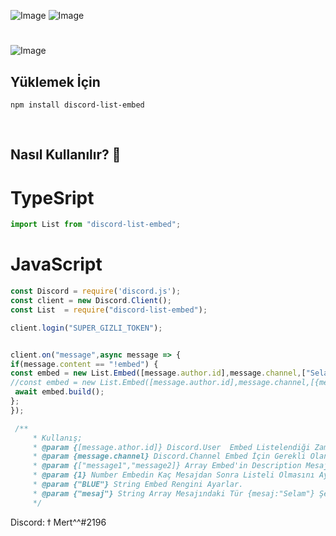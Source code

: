 ![Image](https://img.shields.io/npm/v/discord-list-embed?color=%2351F9C0&label=discord-list-embed) 
![Image](https://img.shields.io/npm/dt/discord-list-embed.svg?color=%2351FC0&maxAge=3600) 
#
![Image](https://nodei.co/npm/discord-list-embed.png?downloads=true&downloadRank=true&stars=true)
<br>

## Yüklemek İçin
```npm
npm install discord-list-embed
```

<br>

## Nasıl Kullanılır? 💫

# TypeSript 

```ts
import List from "discord-list-embed";
```


# JavaScript 
```js
const Discord = require('discord.js');
const client = new Discord.Client();
const List  = require("discord-list-embed");

client.login("SUPER_GIZLI_TOKEN");


client.on("message",async message => {
if(message.content == "!embed") {
const embed = new List.Embed([message.author.id],message.channel,["Selam","Hello"],1,"BLUE");
//const embed = new List.Embed([message.author.id],message.channel,[{mesaj:"Selam",mesaj2:"Hello"}],1,"BLUE","mesaj");
 await embed.build();          
};
});

 /**
     * Kullanış;
     * @param {[message.athor.id]} Discord.User  Embed Listelendiği Zaman Mesajdaki Tepki Kim Tarafından Çalıştırılmasını Ayarlar.
     * @param {message.channel} Discord.Channel Embed İçin Gerekli Olan Kanal Bilgilerini Alır.
     * @param {["message1","message2]} Array Embed'in Description Mesajını Belirler;
     * @param {1} Number Embedin Kaç Mesajdan Sonra Listeli Olmasını Ayarlar.
     * @param {"BLUE"} String Embed Rengini Ayarlar.
     * @param {"mesaj"} String Array Mesajındaki Tür {mesaj:"Selam"} Şeklinde Olursa String Türünde En Sona "selam" paramteresini çekebilmek için mesaj yazdık ve Returun olarak "selam" çıkar
     */

```

Discord: ϯ Mert^^#2196